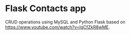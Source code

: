 # Flask Contacts app

CRUD operations using MySQL and Python Flask based on https://www.youtube.com/watch?v=IgCfZkR8wME.
